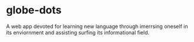 # globe-dots
A web app devoted for learning new language through imerrsing oneself in its enviornment and assisting surfing its informational field.
